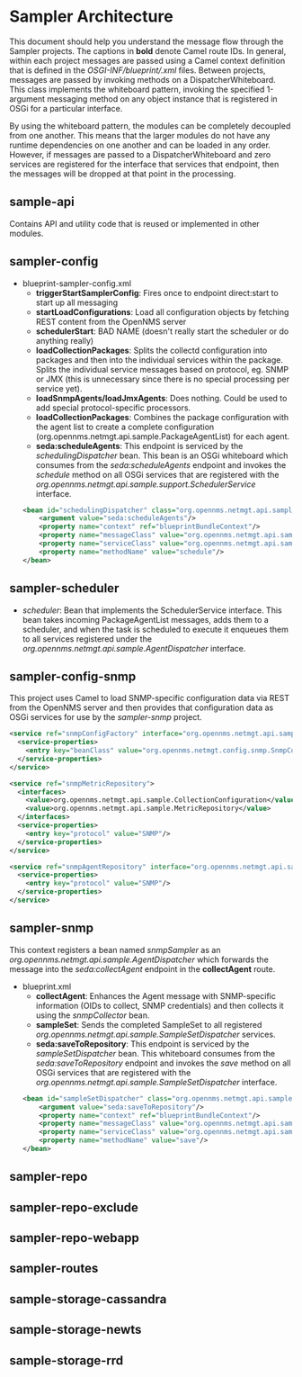 # Sampler Architecture
This document should help you understand the message flow through the Sampler projects. The captions in **bold** denote Camel route IDs. In general, within each project messages are passed using a Camel context definition that is defined in the *OSGI-INF/blueprint/.xml* files. Between projects, messages are passed by invoking methods on a DispatcherWhiteboard. This class implements the whiteboard pattern, invoking the specified 1-argument messaging method on any object instance that is registered in OSGi for a particular interface.

By using the whiteboard pattern, the modules can be completely decoupled from one another. This means that the larger modules do not have any runtime dependencies on one another and can be loaded in any order. However, if messages are passed to a DispatcherWhiteboard and zero services are registered for the interface that services that endpoint, then the messages will be dropped at that point in the processing.

## sample-api
Contains API and utility code that is reused or implemented in other modules.

## sampler-config
* blueprint-sampler-config.xml
    * **triggerStartSamplerConfig**: Fires once to endpoint direct:start to start up all messaging
    * **startLoadConfigurations**: Load all configuration objects by fetching REST content from the OpenNMS server
    * **schedulerStart**: BAD NAME (doesn't really start the scheduler or do anything really)
    * **loadCollectionPackages**: Splits the collectd configuration into packages and then into the individual services within the package. Splits the individual service messages based on protocol, eg. SNMP or JMX (this is unnecessary since there is no special processing per service yet).
    * **loadSnmpAgents/loadJmxAgents**: Does nothing. Could be used to add special protocol-specific processors.
    * **loadCollectionPackages**: Combines the package configuration with the agent list to create a complete configuration (org.opennms.netmgt.api.sample.PackageAgentList) for each agent.
    * **seda:scheduleAgents**: This endpoint is serviced by the *schedulingDispatcher* bean. This bean is an OSGi whiteboard which consumes from the *seda:scheduleAgents* endpoint and invokes the *schedule* method on all OSGi services that are registered with the *org.opennms.netmgt.api.sample.support.SchedulerService* interface.
    ~~~xml
    <bean id="schedulingDispatcher" class="org.opennms.netmgt.api.sample.support.DispatcherWhiteboard">
        <argument value="seda:scheduleAgents"/>
        <property name="context" ref="blueprintBundleContext"/>
        <property name="messageClass" value="org.opennms.netmgt.api.sample.PackageAgentList"/>
        <property name="serviceClass" value="org.opennms.netmgt.api.sample.support.SchedulerService"/>
        <property name="methodName" value="schedule"/>
    </bean>
    ~~~

## sampler-scheduler
* *scheduler*: Bean that implements the SchedulerService interface. This bean takes incoming PackageAgentList messages, adds them to a scheduler, and when the task is scheduled to execute it enqueues them to all services registered under the *org.opennms.netmgt.api.sample.AgentDispatcher* interface.

## sampler-config-snmp
This project uses Camel to load SNMP-specific configuration data via REST from the OpenNMS server and then provides that configuration data as OSGi services for use by the *sampler-snmp* project.
~~~xml
<service ref="snmpConfigFactory" interface="org.opennms.netmgt.api.sample.support.SingletonBeanFactory">
  <service-properties>
    <entry key="beanClass" value="org.opennms.netmgt.config.snmp.SnmpConfig" />
  </service-properties>
</service>

<service ref="snmpMetricRepository">
  <interfaces>
    <value>org.opennms.netmgt.api.sample.CollectionConfiguration</value>
    <value>org.opennms.netmgt.api.sample.MetricRepository</value>
  </interfaces>
  <service-properties>
    <entry key="protocol" value="SNMP"/>
  </service-properties>
</service>

<service ref="snmpAgentRepository" interface="org.opennms.netmgt.api.sample.AgentRepository">
  <service-properties>
    <entry key="protocol" value="SNMP"/>
  </service-properties>
</service>
~~~

## sampler-snmp
This context registers a bean named *snmpSampler* as an *org.opennms.netmgt.api.sample.AgentDispatcher* which forwards the message into the *seda:collectAgent* endpoint in the **collectAgent** route.
* blueprint.xml
    * **collectAgent**: Enhances the Agent message with SNMP-specific information (OIDs to collect, SNMP credentials) and then collects it using the *snmpCollector* bean.
    * **sampleSet**: Sends the completed SampleSet to all registered *org.opennms.netmgt.api.sample.SampleSetDispatcher* services.
    * **seda:saveToRepository**: This endpoint is serviced by the *sampleSetDispatcher* bean. This whiteboard consumes from the *seda:saveToRepository* endpoint and invokes the *save* method on all OSGi services that are registered with the *org.opennms.netmgt.api.sample.SampleSetDispatcher* interface.
    ~~~xml
    <bean id="sampleSetDispatcher" class="org.opennms.netmgt.api.sample.support.DispatcherWhiteboard">
        <argument value="seda:saveToRepository"/>
        <property name="context" ref="blueprintBundleContext"/>
        <property name="messageClass" value="org.opennms.netmgt.api.sample.SampleSet"/>
        <property name="serviceClass" value="org.opennms.netmgt.api.sample.SampleSetDispatcher"/>
        <property name="methodName" value="save"/>
    </bean>
    ~~~

## sampler-repo
## sampler-repo-exclude
## sampler-repo-webapp

## sampler-routes

## sample-storage-cassandra
## sample-storage-newts
## sample-storage-rrd

